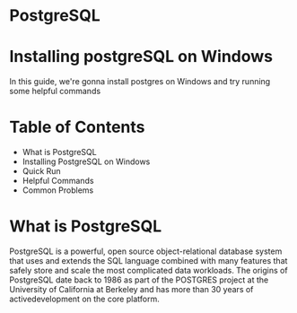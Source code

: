 # PostgreSQL
# Installing postgreSQL on Windows

In this guide, we're gonna install postgres on Windows and try running some helpful commands

# Table of Contents

* What is PostgreSQL
* Installing PostgreSQL on Windows
* Quick Run
* Helpful Commands
* Common Problems

# What is PostgreSQL

PostgreSQL is a powerful, open source object-relational database system that uses and extends the SQL language combined with many features that safely store and scale the most complicated data workloads. The origins of PostgreSQL date back to 1986 as part of the POSTGRES project at the University of California at Berkeley and has more than 30 years of activedevelopment on the core platform.


